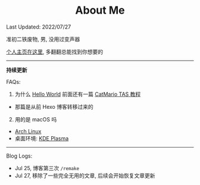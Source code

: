 # 

# <center>About Me</center>

Last Updated: 2022/07/27

准初二铁废物, 男, 没用过变声器

[个人主页在这里](https://kiteab.me), 多翻翻总能找到你想要的

---

**持续更新**

FAQs:

1. 为什么 [Hello World](/hello-world) 前面还有一篇 [CatMario TAS 教程](/catmario-tas)

- 那篇是从前 Hexo 博客转移过来的

2. 用的是 macOS 吗

- [Arch Linux](https://archlinux.org)
- 桌面环境: [KDE Plasma](https://kde.org)

---

Blog Logs:

- Jul 25, 博客第三次 `/remake`
- Jul 27, 移除了一些完全无用的文章, 后续会开始恢复文章更新

